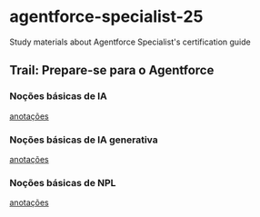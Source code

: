 # agentforce-specialist-25
Study materials about Agentforce Specialist's certification guide

## Trail: Prepare-se para o Agentforce
### Noções básicas de IA
[anotações](./trail_prep_para_agentforce/mod-ai-fundamentals.md)

### Noções básicas de IA generativa
[anotações](./trail_prep_para_agentforce/mod-genai-basics.md)

### Noções básicas de NPL
[anotações](./trail_prep_para_agentforce/mod-nlp-basics.md)
